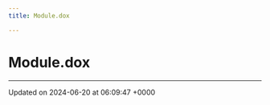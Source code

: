 ```yaml
---
title: Module.dox

---
```


# Module.dox








-------------------------------

Updated on 2024-06-20 at 06:09:47 +0000

